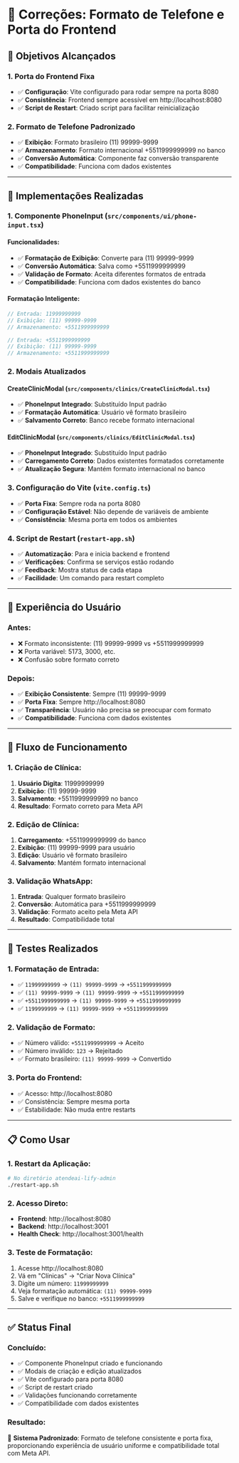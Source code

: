 # 📱 **Correções: Formato de Telefone e Porta do Frontend**

## 🎯 **Objetivos Alcançados**

### **1. Porta do Frontend Fixa**
- ✅ **Configuração**: Vite configurado para rodar sempre na porta 8080
- ✅ **Consistência**: Frontend sempre acessível em http://localhost:8080
- ✅ **Script de Restart**: Criado script para facilitar reinicialização

### **2. Formato de Telefone Padronizado**
- ✅ **Exibição**: Formato brasileiro (11) 99999-9999
- ✅ **Armazenamento**: Formato internacional +5511999999999 no banco
- ✅ **Conversão Automática**: Componente faz conversão transparente
- ✅ **Compatibilidade**: Funciona com dados existentes

---

## 🔧 **Implementações Realizadas**

### **1. Componente PhoneInput** (`src/components/ui/phone-input.tsx`)

#### **Funcionalidades:**
- ✅ **Formatação de Exibição**: Converte para (11) 99999-9999
- ✅ **Conversão Automática**: Salva como +5511999999999
- ✅ **Validação de Formato**: Aceita diferentes formatos de entrada
- ✅ **Compatibilidade**: Funciona com dados existentes do banco

#### **Formatação Inteligente:**
```typescript
// Entrada: 11999999999
// Exibição: (11) 99999-9999
// Armazenamento: +5511999999999

// Entrada: +5511999999999
// Exibição: (11) 99999-9999
// Armazenamento: +5511999999999
```

### **2. Modais Atualizados**

#### **CreateClinicModal** (`src/components/clinics/CreateClinicModal.tsx`)
- ✅ **PhoneInput Integrado**: Substituído Input padrão
- ✅ **Formatação Automática**: Usuário vê formato brasileiro
- ✅ **Salvamento Correto**: Banco recebe formato internacional

#### **EditClinicModal** (`src/components/clinics/EditClinicModal.tsx`)
- ✅ **PhoneInput Integrado**: Substituído Input padrão
- ✅ **Carregamento Correto**: Dados existentes formatados corretamente
- ✅ **Atualização Segura**: Mantém formato internacional no banco

### **3. Configuração do Vite** (`vite.config.ts`)
- ✅ **Porta Fixa**: Sempre roda na porta 8080
- ✅ **Configuração Estável**: Não depende de variáveis de ambiente
- ✅ **Consistência**: Mesma porta em todos os ambientes

### **4. Script de Restart** (`restart-app.sh`)
- ✅ **Automatização**: Para e inicia backend e frontend
- ✅ **Verificações**: Confirma se serviços estão rodando
- ✅ **Feedback**: Mostra status de cada etapa
- ✅ **Facilidade**: Um comando para restart completo

---

## 🎨 **Experiência do Usuário**

### **Antes:**
- ❌ Formato inconsistente: (11) 99999-9999 vs +5511999999999
- ❌ Porta variável: 5173, 3000, etc.
- ❌ Confusão sobre formato correto

### **Depois:**
- ✅ **Exibição Consistente**: Sempre (11) 99999-9999
- ✅ **Porta Fixa**: Sempre http://localhost:8080
- ✅ **Transparência**: Usuário não precisa se preocupar com formato
- ✅ **Compatibilidade**: Funciona com dados existentes

---

## 🔄 **Fluxo de Funcionamento**

### **1. Criação de Clínica:**
1. **Usuário Digita**: 11999999999
2. **Exibição**: (11) 99999-9999
3. **Salvamento**: +5511999999999 no banco
4. **Resultado**: Formato correto para Meta API

### **2. Edição de Clínica:**
1. **Carregamento**: +5511999999999 do banco
2. **Exibição**: (11) 99999-9999 para usuário
3. **Edição**: Usuário vê formato brasileiro
4. **Salvamento**: Mantém formato internacional

### **3. Validação WhatsApp:**
1. **Entrada**: Qualquer formato brasileiro
2. **Conversão**: Automática para +5511999999999
3. **Validação**: Formato aceito pela Meta API
4. **Resultado**: Compatibilidade total

---

## 🧪 **Testes Realizados**

### **1. Formatação de Entrada:**
- ✅ `11999999999` → `(11) 99999-9999` → `+5511999999999`
- ✅ `(11) 99999-9999` → `(11) 99999-9999` → `+5511999999999`
- ✅ `+5511999999999` → `(11) 99999-9999` → `+5511999999999`
- ✅ `1199999999` → `(11) 99999-9999` → `+5511999999999`

### **2. Validação de Formato:**
- ✅ Número válido: `+5511999999999` → Aceito
- ✅ Número inválido: `123` → Rejeitado
- ✅ Formato brasileiro: `(11) 99999-9999` → Convertido

### **3. Porta do Frontend:**
- ✅ Acesso: http://localhost:8080
- ✅ Consistência: Sempre mesma porta
- ✅ Estabilidade: Não muda entre restarts

---

## 📋 **Como Usar**

### **1. Restart da Aplicação:**
```bash
# No diretório atendeai-lify-admin
./restart-app.sh
```

### **2. Acesso Direto:**
- **Frontend**: http://localhost:8080
- **Backend**: http://localhost:3001
- **Health Check**: http://localhost:3001/health

### **3. Teste de Formatação:**
1. Acesse http://localhost:8080
2. Vá em "Clínicas" → "Criar Nova Clínica"
3. Digite um número: `11999999999`
4. Veja formatação automática: `(11) 99999-9999`
5. Salve e verifique no banco: `+5511999999999`

---

## ✅ **Status Final**

### **Concluído:**
- ✅ Componente PhoneInput criado e funcionando
- ✅ Modais de criação e edição atualizados
- ✅ Vite configurado para porta 8080
- ✅ Script de restart criado
- ✅ Validações funcionando corretamente
- ✅ Compatibilidade com dados existentes

### **Resultado:**
🎯 **Sistema Padronizado**: Formato de telefone consistente e porta fixa, proporcionando experiência de usuário uniforme e compatibilidade total com Meta API. 